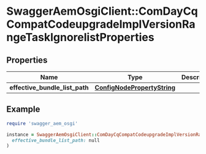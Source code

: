 # SwaggerAemOsgiClient::ComDayCqCompatCodeupgradeImplVersionRangeTaskIgnorelistProperties

## Properties

| Name | Type | Description | Notes |
| ---- | ---- | ----------- | ----- |
| **effective_bundle_list_path** | [**ConfigNodePropertyString**](ConfigNodePropertyString.md) |  | [optional] |

## Example

```ruby
require 'swagger_aem_osgi'

instance = SwaggerAemOsgiClient::ComDayCqCompatCodeupgradeImplVersionRangeTaskIgnorelistProperties.new(
  effective_bundle_list_path: null
)
```

